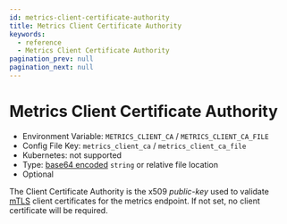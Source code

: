 ```yaml
---
id: metrics-client-certificate-authority
title: Metrics Client Certificate Authority
keywords:
  - reference
  - Metrics Client Certificate Authority
pagination_prev: null
pagination_next: null
---
```


# Metrics Client Certificate Authority

- Environment Variable: `METRICS_CLIENT_CA` / `METRICS_CLIENT_CA_FILE`
- Config File Key: `metrics_client_ca` / `metrics_client_ca_file`
- Kubernetes: not supported
- Type: [base64 encoded](https://en.wikipedia.org/wiki/Base64) `string` or relative file location
- Optional

The Client Certificate Authority is the x509 _public-key_ used to validate [mTLS](https://en.wikipedia.org/wiki/Mutual_authentication) client certificates for the metrics endpoint. If not set, no client certificate will be required.
